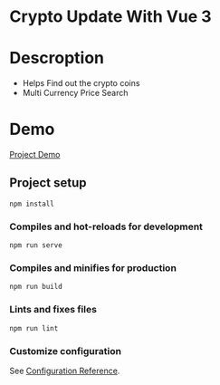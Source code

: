 # Crypto Update With Vue 3

# Descroption
 - Helps Find out the crypto coins 
 - Multi Currency Price Search 

# Demo
 [Project Demo](https://gleeful-gumption-07fa3c.netlify.app/)
## Project setup
```
npm install
```

### Compiles and hot-reloads for development
```
npm run serve
```

### Compiles and minifies for production
```
npm run build
```

### Lints and fixes files
```
npm run lint
```

### Customize configuration
See [Configuration Reference](https://cli.vuejs.org/config/).
